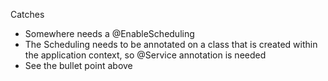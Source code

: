 Catches

* Somewhere needs a @EnableScheduling
* The Scheduling needs to be annotated on a class that is created within the application context, so @Service annotation is needed
* See the bullet point above
